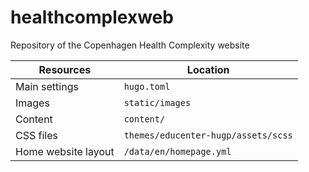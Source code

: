 # healthcomplexweb
Repository of the Copenhagen Health Complexity website


| Resources | Location |
| --- | ----------- |
| Main settings | `hugo.toml` |
|Images | `static/images` |
|Content | `content/` | 
|CSS files | `themes/educenter-hugp/assets/scss` | 
|Home website layout | `/data/en/homepage.yml` |

